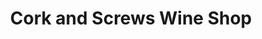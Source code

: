 ---
title: "Cork and Screws Wine Shop"
url: /horsham/cork-and-screws-wine-shop/
shop: Spirituosen
---